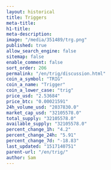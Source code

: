 ```yaml
---
layout: historical
title: Triggers
meta-title: 
h1-title: 
meta-description: 
image: "/media/351489/trg.png"
published: true
allow_search_engine: false
sitemap: false
enable_comment: false
sort_order: 206
permalink: "/en/trig/discussion.html"
coin_a_symbol: "TRIG"
coin_a_name: "Trigger"
coin_a_lower_case: "trig"
price_usd: "2.53684"
price_btc: "0.00021591"
24h_volume_usd: "2037830.0"
market_cap_usd: "32105578.0"
total_supply: "32105578.0"
available_supply: "32105578.0"
percent_change_1h: "4.2"
percent_change_24h: "5.91"
percent_change_7d: "-18.83"
last_updated: "1517140751"
parent-url: "/en/trig/"
author: Sam
---
```


